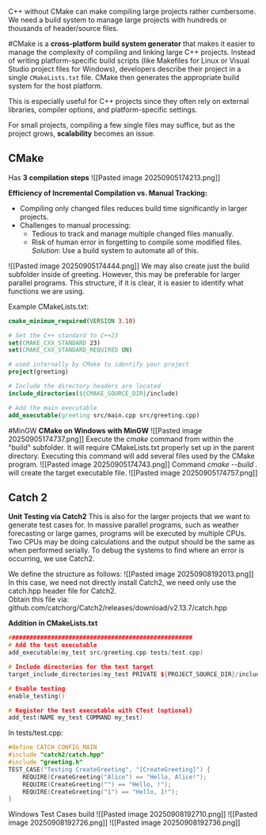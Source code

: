 C++ without CMake can make compiling large projects rather cumbersome. 
We need a build system to manage large projects with hundreds
or thousands of header/source files.

#CMake is a **cross-platform build system generator** that makes it easier to manage the complexity of compiling and linking large C++ projects. Instead of writing platform-specific build scripts (like Makefiles for Linux or Visual Studio project files for Windows), developers describe their project in a single `CMakeLists.txt` file. CMake then generates the appropriate build system for the host platform. 

This is especially useful for C++ projects since they often rely on external libraries, compiler options, and platform-specific settings. 

For small projects, compiling a few single files may suffice, but as the project grows, **scalability** becomes an issue. 

## CMake

Has **3 compilation steps**
![[Pasted image 20250905174213.png]]

**Efficiency of Incremental Compilation vs. Manual Tracking:**
- Compiling only changed files reduces build time significantly in larger projects. 
- Challenges to manual processing:
	- Tedious to track and manage multiple changed files manually. 
	- Risk of human error in forgetting to compile some modified files. 
*Solution*: Use a build system to automate all of this.

![[Pasted image 20250905174444.png]]
We may also create just the build subfolder inside of greeting. 
However, this may be preferable for larger parallel programs. This structure, if it is clear, it is easier to identify what functions we are using. 

Example CMakeLists.txt:
```CMake
cmake_minimum_required(VERSION 3.10)  

# Set the C++ standard to C++23  
set(CMAKE_CXX_STANDARD 23)  
set(CMAKE_CXX_STANDARD_REQUIRED ON)  

# used internally by CMake to identify your project  
project(greeting)  

# Include the directory headers are located  
include_directories(${CMAKE_SOURCE_DIR}/include)  

# Add the main executable  
add_executable(greeting src/main.cpp src/greeting.cpp)
```

#MinGW
**CMake on Windows with MinGW**
![[Pasted image 20250905174737.png]]
Execute the *cmake* command from within the "build" subfolder. It will require CMakeLists.txt properly set up in the parent directory. Executing this command will add several files used by the CMake program. 
![[Pasted image 20250905174743.png]]
Command *cmake --build .* will create the target executable file. 
![[Pasted image 20250905174757.png]]
## Catch 2
**Unit Testing via Catch2**
This is also for the larger projects that we want to generate test cases for. In massive parallel programs, such as weather forecasting or large games, programs will be executed by multiple CPUs. Two CPUs may be doing calculations and the output should be the same as when performed serially. To debug the systems to find where an error is occurring, we use Catch2. 

We define the structure as follows:
![[Pasted image 20250908192013.png]]
In this case, we need not directly install Catch2, we need only use the catch.hpp header file for Catch2.  
Obtain this file via:
github.com/catchorg/Catch2/releases/download/v2.13.7/catch.hpp

**Addition in CMakeLists.txt**
```C++
####################################################  
# Add the test executable  
add_executable(my_test src/greeting.cpp tests/test.cpp)  

# Include directories for the test target  
target_include_directories(my_test PRIVATE ${PROJECT_SOURCE_DIR}/include)  

# Enable testing  
enable_testing()  

# Register the test executable with CTest (optional)  
add_test(NAME my_test COMMAND my_test)
```
In tests/test.cpp:
```C++
#define CATCH_CONFIG_MAIN  
#include "catch2/catch.hpp"  
#include "greeting.h"  
TEST_CASE("Testing CreateGreeting", "[CreateGreeting]") {  
	REQUIRE(CreateGreeting("Alice") == "Hello, Alice!");  
	REQUIRE(CreateGreeting("") == "Hello, !");  
	REQUIRE(CreateGreeting("1") == "Hello, 1!");  
}
```

Windows Test Cases build
![[Pasted image 20250908192710.png]]
![[Pasted image 20250908192726.png]]
![[Pasted image 20250908192736.png]]

